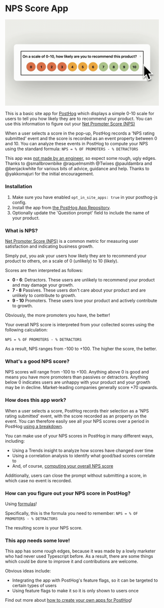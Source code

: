 # NPS Score App

![nps app](https://github.com/PostHog/nps-score-app/blob/da1a061f144f8f78c1ec5072bb26bd21d1a16929/nps2.gif)

This is a basic site app for [PostHog](https://posthog.com/) which displays a simple 0-10 scale for users to tell you how likely they are to recommend your product. You can use this information to figure out your [Net Promoter Score (NPS)](https://en.wikipedia.org/wiki/Net_promoter_score)

When a user selects a score in the pop-up, PostHog records a 'NPS rating submitted' event and the score is recorded as an event property between 0 and 10. You can analyze these events in PostHog to compute your NPS using the standard formula: `NPS = % OF PROMOTERS - % DETRACTORS` 

This app was [not made by an engineer](https://posthog.com/handbook/company/team/joe-martin), so expect some rough, ugly edges. Thanks to @smallbrownbike @raquelmsmith @Twixes @pauldambra and @benjackwhite for various bits of advice, guidance and help. Thanks to @yakkomajuri for the initial encouragement.

### Installation

1. Make sure you have enabled `opt_in_site_apps: true` in your posthog-js config.
2. Install the app from [the PostHog App Repository](posthog.com/apps).
3. Optionally update the 'Question prompt' field to include the name of your product.

### What is NPS?

[Net Promoter Score (NPS)](https://en.wikipedia.org/wiki/Net_promoter_score) is a common metric for measuring user satisfaction and indicating business growth. 

Simply put, you ask your users how likely they are to recommend your product to others, on a scale of 0 (unlikely) to 10 (likely). 

Scores are then interpreted as follows:

- **0 - 6**: Detractors. These users are unlikely to recommend your product and may damage your growth.
- **7 - 8** Passives. These users don't care about your product and are unlikely to contribute to growth.
- **9 - 10** Promoters. These users love your product and actively contribute to growth. 

Obviously, the more promoters you have, the better!

Your overall NPS score is interpreted from your collected scores using the following calculation:

`NPS = % OF PROMOTERS - % DETRACTORS`

As a result, NPS ranges from -100 to +100. The higher the score, the better.

### What's a good NPS score?

NPS scores will range from -100 to +100. Anything above 0 is good and means you have more promoters than passives or detractors. Anything below 0 indicates users are unhappy with your product and your growth may be in decline. Market-leading companies generally score +70 upwards. 

### How does this app work?
When a user selects a score, PostHog records their selection as a 'NPS rating submitted' event, with the score recorded as an property on the event. You can therefore easily see all your NPS scores over a period in PostHog [using a breakdown](https://posthog.com/docs/product-analytics/trends#breaking-down-by-properties). 

You can make use of your NPS scores in PostHog in many different ways, including:

- Using a Trends insight to analyze how scores have changed over time
- Using a correlation analysis to identify what good/bad scores correlate to
- And, of course, [computing your overall NPS score](#how-can-you-figure-out-your-nps-score-in-posthog)

Additionally, users can close the prompt without submitting a score, in which case no event is recorded.

### How can you figure out your NPS score in PostHog?
Using [formulas](https://posthog.com/docs/product-analytics/trends#using-formulas)!

Specifically, this is the formula you need to remember: `NPS = % OF PROMOTERS - % DETRACTORS`

The resulting score is your NPS score. 

### This app needs some love!
This app has some rough edges, because it was made by a lowly marketer who had never used Typescript before. As a result, there are some things which could be done to improve it and contributions are welcome. 

Obvious ideas include:

- Integrating the app with PostHog's feature flags, so it can be targeted to certain types of users
- Using feature flags to make it so it is only shown to users once

Find out more about [how to create your own apps for PostHog](https://posthog.com/tutorials/build-your-own-posthog-app)!


